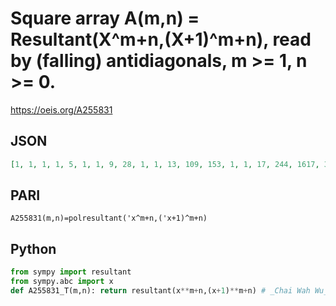 # Square array A\(m,n\) \= Resultant\(X^m\+n,\(X\+1\)^m\+n\), read by \(falling\) antidiagonals, m \>\= 1, n \>\= 0\.
https://oeis.org/A255831
## JSON
```JSON
[1, 1, 1, 1, 5, 1, 1, 9, 28, 1, 1, 13, 109, 153, 1, 1, 17, 244, 1617, 3751, 1, 1, 21, 433, 5929, 52501, 175760, 1, 1, 25, 676, 14625, 258751, 3261249, 6835648, 1, 1, 29, 973, 29241, 810001, 19763200, 148756357, 1051779953, 1, 1, 33, 1324, 51313, 1968751, 73559825, 1086478912, 23937893793, 364668913756, 1]
```
## PARI
```PARI
A255831(m,n)=polresultant('x^m+n,('x+1)^m+n)
```
## Python
```Python
from sympy import resultant
from sympy.abc import x
def A255831_T(m,n): return resultant(x**m+n,(x+1)**m+n) # _Chai Wah Wu_, May 08 2024
```

